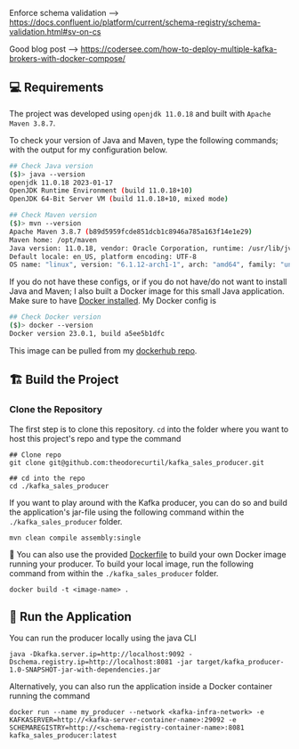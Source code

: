 Enforce schema validation --> https://docs.confluent.io/platform/current/schema-registry/schema-validation.html#sv-on-cs

Good blog post --> https://codersee.com/how-to-deploy-multiple-kafka-brokers-with-docker-compose/


## :computer: Requirements

The project was developed using `openjdk 11.0.18` and built with `Apache Maven 3.8.7`.

To check your version of Java and Maven, type the following commands; with the output for my configuration below.

```bash
## Check Java version
($)> java --version
openjdk 11.0.18 2023-01-17
OpenJDK Runtime Environment (build 11.0.18+10)
OpenJDK 64-Bit Server VM (build 11.0.18+10, mixed mode)

## Check Maven version
($)> mvn --version
Apache Maven 3.8.7 (b89d5959fcde851dcb1c8946a785a163f14e1e29)
Maven home: /opt/maven
Java version: 11.0.18, vendor: Oracle Corporation, runtime: /usr/lib/jvm/java-11-openjdk
Default locale: en_US, platform encoding: UTF-8
OS name: "linux", version: "6.1.12-arch1-1", arch: "amd64", family: "unix"
```

If you do not have these configs, or if you do not have/do not want to install Java and Maven; I also built a Docker image for this small Java application. Make sure to have [Docker installed](https://docs.docker.com/get-docker/). My Docker config is

```bash
## Check Docker version
($)> docker --version
Docker version 23.0.1, build a5ee5b1dfc
```

This image can be pulled from my [dockerhub repo](https://hub.docker.com/u/theodorecurtil).


## :building_construction: Build the Project

### Clone the Repository

The first step is to clone this repository. `cd` into the folder where you want to host this project's repo and type the command

```console
## Clone repo
git clone git@github.com:theodorecurtil/kafka_sales_producer.git

## cd into the repo
cd ./kafka_sales_producer
```

If you want to play around with the Kafka producer, you can do so and build the application's jar-file using the following command within the `./kafka_sales_producer` folder.

```console
mvn clean compile assembly:single
```

:whale: You can also use the provided [Dockerfile](https://github.com/theodorecurtil/kafka_sales_producer/blob/main/Dockerfile) to build your own Docker image running your producer. To build your local image, run the following command from within the `./kafka_sales_producer` folder.

```console
docker build -t <image-name> .
```

## :running: Run the Application

You can run the producer locally using the java CLI

```console
java -Dkafka.server.ip=http://localhost:9092 -Dschema.registry.ip=http://localhost:8081 -jar target/kafka_producer-1.0-SNAPSHOT-jar-with-dependencies.jar
```

Alternatively, you can also run the application inside a Docker container running the command

```console
docker run --name my_producer --network <kafka-infra-network> -e KAFKASERVER=http://<kafka-server-container-name>:29092 -e SCHEMAREGISTRY=http://<schema-registry-container-name>:8081  kafka_sales_producer:latest
```